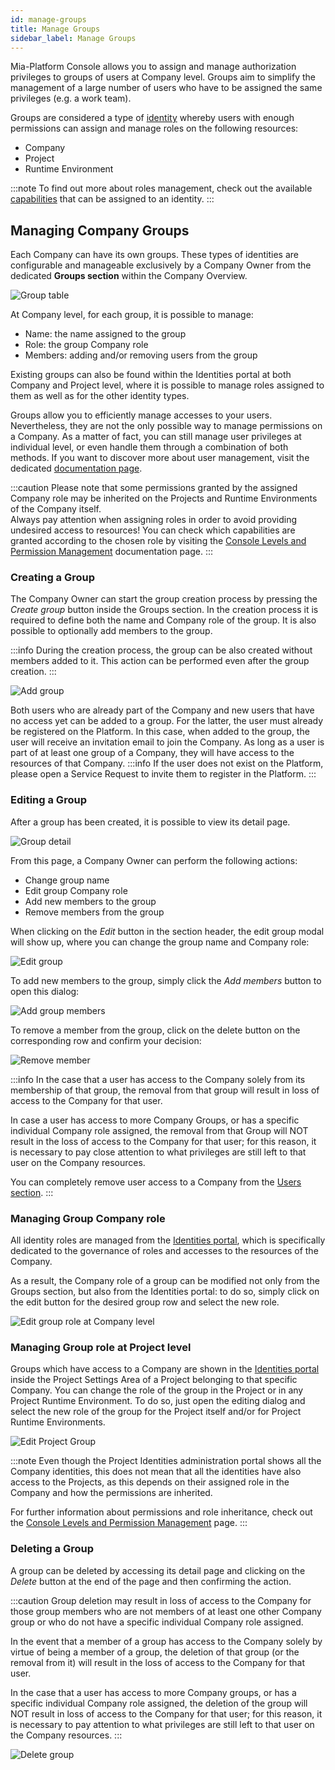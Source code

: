 ```yaml
---
id: manage-groups
title: Manage Groups
sidebar_label: Manage Groups
---
```


Mia-Platform Console allows you to assign and manage authorization privileges to groups of users at Company level. Groups aim to simplify the management of a large number of users who have to be assigned the same privileges (e.g. a work team).

Groups are considered a type of [identity](/development_suite/identity-and-access-management/overview.md#identity-and-access-management) whereby users with enough permissions can assign and manage roles on the following resources:

* Company
* Project
* Runtime Environment

:::note
To find out more about roles management, check out the available [capabilities](/development_suite/identity-and-access-management/console-levels-and-permission-management.md#users-capabilities-inside-console) that can be assigned to an identity.
:::

## Managing Company Groups

Each Company can have its own groups. These types of identities are configurable and manageable exclusively by a Company Owner from the dedicated **Groups section** within the Company Overview. 

![Group table](./img/manage-groups/groups-portal.png)

At Company level, for each group, it is possible to manage:

* Name: the name assigned to the group
* Role: the group Company role
* Members: adding and/or removing users from the group

Existing groups can also be found within the Identities portal at both Company and Project level, where it is possible to manage roles assigned to them as well as for the other identity types. 

Groups allow you to efficiently manage accesses to your users. Nevertheless, they are not the only possible way to manage permissions on a Company. As a matter of fact, you can still manage user privileges at individual level, or even handle them through a combination of both methods. If you want to discover more about user management, visit the dedicated [documentation page](/development_suite/identity-and-access-management/manage-users.md#how-to-best-manage-your-users).

:::caution
Please note that some permissions granted by the assigned Company role may be inherited on the Projects and Runtime Environments of the Company itself.  
Always pay attention when assigning roles in order to avoid providing undesired access to resources!
You can check which capabilities are granted according to the chosen role by visiting the [Console Levels and Permission Management](/development_suite/identity-and-access-management/console-levels-and-permission-management.md#users-capabilities-inside-console) documentation page.
:::

### Creating a Group

The Company Owner can start the group creation process by pressing the *Create group* button inside the Groups section. In the creation process it is required to define both the name and Company role of the group. It is also possible to optionally add members to the group.

:::info
During the creation process, the group can be also created without members added to it. This action can be performed even after the group creation.
:::

<div style={{display: 'flex', justifyContent: 'center'}}>
  <div style={{display: 'flex', width: '600px'}}>

![Add group](./img/manage-groups/create-group.png)

  </div>
</div>

Both users who are already part of the Company and new users that have no access yet can be added to a group.
For the latter, the user must already be registered on the Platform. In this case, when added to the group, the user will receive an invitation email to join the Company.
As long as a user is part of at least one group of a Company, they will have access to the resources of that Company.
:::info
If the user does not exist on the Platform, please open a Service Request to invite them to register in the Platform.
:::

### Editing a Group

After a group has been created, it is possible to view its detail page.

![Group detail](./img/manage-groups/group-detail.png)

From this page, a Company Owner can perform the following actions:

* Change group name
* Edit group Company role
* Add new members to the group
* Remove members from the group

When clicking on the *Edit* button in the section header, the edit group modal will show up, where you can change the group name and Company role:

<div style={{display: 'flex', justifyContent: 'center'}}>
  <div style={{display: 'flex', width: '600px'}}>

![Edit group](./img/manage-groups/edit-group.png)

  </div>
</div>

To add new members to the group, simply click the *Add members* button to open this dialog:

<div style={{display: 'flex', justifyContent: 'center'}}>
  <div style={{display: 'flex', width: '600px'}}>

![Add group members](./img/manage-groups/add-members.png)

  </div>
</div>

To remove a member from the group, click on the delete button on the corresponding row and confirm your decision:

<div style={{display: 'flex', justifyContent: 'center'}}>
  <div style={{display: 'flex', width: '600px'}}>

![Remove member](./img/manage-groups/remove-member.png)

  </div>
</div>

:::info
In the case that a user has access to the Company solely from its membership of that group, the removal from that group will result in loss of access to the Company for that user.  

In case a user has access to more Company Groups, or has a specific individual Company role assigned, the removal from that Group will NOT result in the loss of access to the Company for that user; for this reason, it is necessary to pay close attention to what privileges are still left to that user on the Company resources. 

You can completely remove user access to a Company from the [Users section](/development_suite/identity-and-access-management/manage-users.md#removing-a-user).
:::

### Managing Group Company role

All identity roles are managed from the [Identities portal](/development_suite/identity-and-access-management/manage-identities.md), which is specifically dedicated to the governance of roles and accesses to the resources of the Company.  

As a result, the Company role of a group can be modified not only from the Groups section, but also from the Identities portal: to do so, simply click on the edit button for the desired group row and select the new role.


<div style={{display: 'flex', justifyContent: 'center'}}>
  <div style={{display: 'flex', width: '600px'}}>

![Edit group role at Company level](./img/manage-identities/edit-group-role.png)

  </div>
</div>

### Managing Group role at Project level

Groups which have access to a Company are shown in the [Identities portal](/development_suite/identity-and-access-management/overview.md#identities-portal) inside the Project Settings Area of a Project belonging to that specific Company.
You can change the role of the group in the Project or in any Project Runtime Environment. To do so, just open the editing dialog and select the new role of the group for the Project itself and/or for Project Runtime Environments.


<div style={{display: 'flex', justifyContent: 'center'}}>
  <div style={{display: 'flex', width: '600px'}}>

![Edit Project Group](./img/manage-identities/edit-group-role-at-project-level.png)

  </div>
</div>

:::note
Even though the Project Identities administration portal shows all the Company identities, this does not mean that all the identities have also access to the Projects, as this depends on their assigned role in the Company and how the permissions are inherited.

For further information about permissions and role inheritance, check out the [Console Levels and Permission Management](/development_suite/identity-and-access-management/console-levels-and-permission-management.md) page.
:::

### Deleting a Group

A group can be deleted by accessing its detail page and clicking on the *Delete* button at the end of the page and then confirming the action.

:::caution
Group deletion may result in loss of access to the Company for those group members who are not members of at least one other Company group or who do not have a specific individual Company role assigned.   

In the event that a member of a group has access to the Company solely by virtue of being a member of a group, the deletion of that group (or the removal from it) will result in the loss of access to the Company for that user.  

In the case that a user has access to more Company groups, or has a specific individual Company role assigned, the deletion of the group will NOT result in loss of access to the Company for that user; for this reason, it is necessary to pay attention to what privileges are still left to that user on the Company resources.
:::


<div style={{display: 'flex', justifyContent: 'center'}}>
  <div style={{display: 'flex', width: '600px'}}>

![Delete group](./img/manage-groups/delete-group.png)

  </div>
</div>
